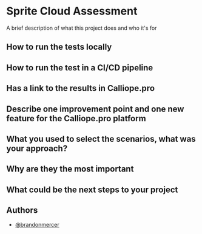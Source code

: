 
# Sprite Cloud Assessment

A brief description of what this project does and who it's for

## How to run the tests locally

## How to run the test in a CI/CD pipeline

## Has a link to the results in Calliope.pro

## Describe one improvement point and one new feature for the Calliope.pro platform

## What you used to select the scenarios, what was your approach?

## Why are they the most important

## What could be the next steps to your project

## Authors

- [@brandonmercer](https://github.com/brandonam)

